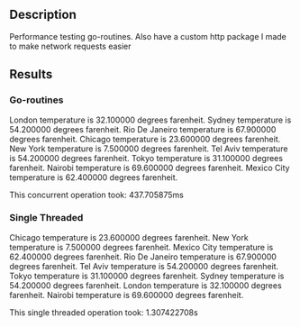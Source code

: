 ## Description

Performance testing go-routines. Also have a custom http package I made to make network requests easier

## Results

### Go-routines

London temperature is 32.100000 degrees farenheit.
Sydney temperature is 54.200000 degrees farenheit.
Rio De Janeiro temperature is 67.900000 degrees farenheit.
Chicago temperature is 23.600000 degrees farenheit.
New York temperature is 7.500000 degrees farenheit.
Tel Aviv temperature is 54.200000 degrees farenheit.
Tokyo temperature is 31.100000 degrees farenheit.
Nairobi temperature is 69.600000 degrees farenheit.
Mexico City temperature is 62.400000 degrees farenheit.

This concurrent operation took: 437.705875ms

### Single Threaded

Chicago temperature is 23.600000 degrees farenheit.
New York temperature is 7.500000 degrees farenheit.
Mexico City temperature is 62.400000 degrees farenheit.
Rio De Janeiro temperature is 67.900000 degrees farenheit.
Tel Aviv temperature is 54.200000 degrees farenheit.
Tokyo temperature is 31.100000 degrees farenheit.
Sydney temperature is 54.200000 degrees farenheit.
London temperature is 32.100000 degrees farenheit.
Nairobi temperature is 69.600000 degrees farenheit.

This single threaded operation took: 1.307422708s
